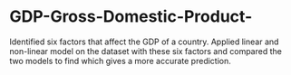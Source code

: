 # GDP-Gross-Domestic-Product-
Identified six factors that affect the GDP of a country. Applied linear and non-linear model on the dataset with these six factors and compared the two models to find which gives a more accurate prediction.
